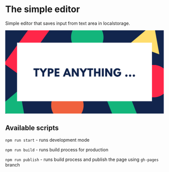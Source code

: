 # The simple editor

Simple editor that saves input from text area in localstorage.

![Desktop with subtitle: "Type anything"](og.png)


## Available scripts

`npm run start` - runs development mode

`npm run build` - runs build process for production

`npm run publish` - runs build process and publish the page using `gh-pages` branch

